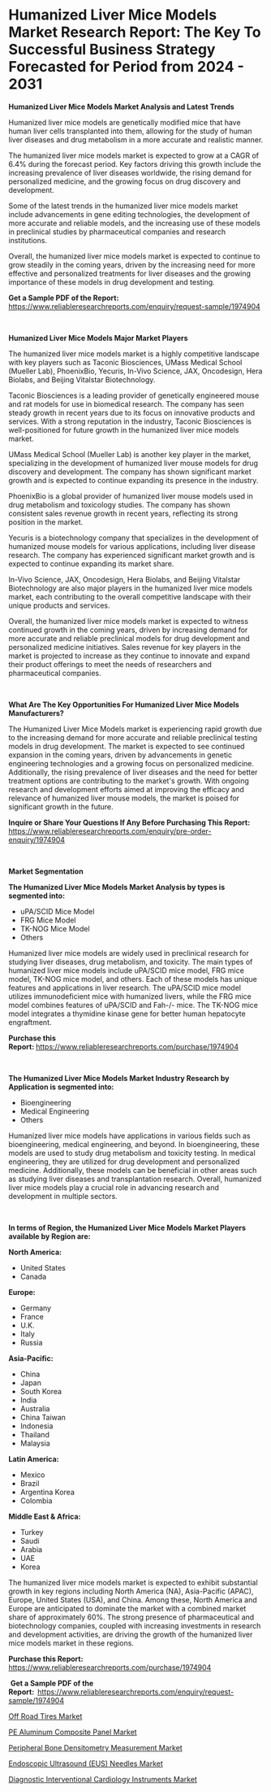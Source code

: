 <p><h1>Humanized Liver Mice Models Market Research Report: The Key To Successful Business Strategy Forecasted for Period from 2024 - 2031</h1></p><p><strong>Humanized Liver Mice Models Market Analysis and Latest Trends</strong></p>
<p><p>Humanized liver mice models are genetically modified mice that have human liver cells transplanted into them, allowing for the study of human liver diseases and drug metabolism in a more accurate and realistic manner. </p><p>The humanized liver mice models market is expected to grow at a CAGR of 6.4% during the forecast period. Key factors driving this growth include the increasing prevalence of liver diseases worldwide, the rising demand for personalized medicine, and the growing focus on drug discovery and development.</p><p>Some of the latest trends in the humanized liver mice models market include advancements in gene editing technologies, the development of more accurate and reliable models, and the increasing use of these models in preclinical studies by pharmaceutical companies and research institutions.</p><p>Overall, the humanized liver mice models market is expected to continue to grow steadily in the coming years, driven by the increasing need for more effective and personalized treatments for liver diseases and the growing importance of these models in drug development and testing.</p></p>
<p><strong>Get a Sample PDF of the Report:&nbsp;</strong> <a href="https://www.reliableresearchreports.com/enquiry/request-sample/1974904">https://www.reliableresearchreports.com/enquiry/request-sample/1974904</a></p>
<p>&nbsp;</p>
<p><strong>Humanized Liver Mice Models Major Market Players</strong></p>
<p><p>The humanized liver mice models market is a highly competitive landscape with key players such as Taconic Biosciences, UMass Medical School (Mueller Lab), PhoenixBio, Yecuris, In-Vivo Science, JAX, Oncodesign, Hera Biolabs, and Beijing Vitalstar Biotechnology.</p><p>Taconic Biosciences is a leading provider of genetically engineered mouse and rat models for use in biomedical research. The company has seen steady growth in recent years due to its focus on innovative products and services. With a strong reputation in the industry, Taconic Biosciences is well-positioned for future growth in the humanized liver mice models market.</p><p>UMass Medical School (Mueller Lab) is another key player in the market, specializing in the development of humanized liver mouse models for drug discovery and development. The company has shown significant market growth and is expected to continue expanding its presence in the industry.</p><p>PhoenixBio is a global provider of humanized liver mouse models used in drug metabolism and toxicology studies. The company has shown consistent sales revenue growth in recent years, reflecting its strong position in the market.</p><p>Yecuris is a biotechnology company that specializes in the development of humanized mouse models for various applications, including liver disease research. The company has experienced significant market growth and is expected to continue expanding its market share.</p><p>In-Vivo Science, JAX, Oncodesign, Hera Biolabs, and Beijing Vitalstar Biotechnology are also major players in the humanized liver mice models market, each contributing to the overall competitive landscape with their unique products and services.</p><p>Overall, the humanized liver mice models market is expected to witness continued growth in the coming years, driven by increasing demand for more accurate and reliable preclinical models for drug development and personalized medicine initiatives. Sales revenue for key players in the market is projected to increase as they continue to innovate and expand their product offerings to meet the needs of researchers and pharmaceutical companies.</p></p>
<p>&nbsp;</p>
<p><strong>What Are The Key Opportunities For Humanized Liver Mice Models Manufacturers?</strong></p>
<p><p>The Humanized Liver Mice Models market is experiencing rapid growth due to the increasing demand for more accurate and reliable preclinical testing models in drug development. The market is expected to see continued expansion in the coming years, driven by advancements in genetic engineering technologies and a growing focus on personalized medicine. Additionally, the rising prevalence of liver diseases and the need for better treatment options are contributing to the market's growth. With ongoing research and development efforts aimed at improving the efficacy and relevance of humanized liver mouse models, the market is poised for significant growth in the future.</p></p>
<p><strong>Inquire or Share Your Questions If Any Before Purchasing This Report:</strong> <a href="https://www.reliableresearchreports.com/enquiry/pre-order-enquiry/1974904">https://www.reliableresearchreports.com/enquiry/pre-order-enquiry/1974904</a></p>
<p>&nbsp;</p>
<p><strong>Market Segmentation</strong></p>
<p><strong>The Humanized Liver Mice Models Market Analysis by types is segmented into:</strong></p>
<p><ul><li>uPA/SCID Mice Model</li><li>FRG Mice Model</li><li>TK-NOG Mice Model</li><li>Others</li></ul></p>
<p><p>Humanized liver mice models are widely used in preclinical research for studying liver diseases, drug metabolism, and toxicity. The main types of humanized liver mice models include uPA/SCID mice model, FRG mice model, TK-NOG mice model, and others. Each of these models has unique features and applications in liver research. The uPA/SCID mice model utilizes immunodeficient mice with humanized livers, while the FRG mice model combines features of uPA/SCID and Fah-/- mice. The TK-NOG mice model integrates a thymidine kinase gene for better human hepatocyte engraftment.</p></p>
<p><strong>Purchase this Report:&nbsp;</strong><a href="https://www.reliableresearchreports.com/purchase/1974904">https://www.reliableresearchreports.com/purchase/1974904</a></p>
<p>&nbsp;</p>
<p><strong>The Humanized Liver Mice Models Market Industry Research by Application is segmented into:</strong></p>
<p><ul><li>Bioengineering</li><li>Medical Engineering</li><li>Others</li></ul></p>
<p><p>Humanized liver mice models have applications in various fields such as bioengineering, medical engineering, and beyond. In bioengineering, these models are used to study drug metabolism and toxicity testing. In medical engineering, they are utilized for drug development and personalized medicine. Additionally, these models can be beneficial in other areas such as studying liver diseases and transplantation research. Overall, humanized liver mice models play a crucial role in advancing research and development in multiple sectors.</p></p>
<p>&nbsp;</p>
<p><strong>In terms of Region, the Humanized Liver Mice Models Market Players available by Region are:</strong></p>
<p>
    <p> <strong> North America: </strong>
        <ul>
            <li>United States</li>
            <li>Canada</li>
        </ul>
        </p> 
    <p> <strong> Europe: </strong>
        <ul>
            <li>Germany</li>
            <li>France</li>
            <li>U.K.</li>
            <li>Italy</li>
            <li>Russia</li>
        </ul>
        </p> 
    <p> <strong> Asia-Pacific: </strong>
        <ul>
            <li>China</li>
            <li>Japan</li>
            <li>South Korea</li>
            <li>India</li>
            <li>Australia</li>
            <li>China Taiwan</li>
            <li>Indonesia</li>
            <li>Thailand</li>
            <li>Malaysia</li>
        </ul>
        </p> 
    <p> <strong> Latin America: </strong>
        <ul>
            <li>Mexico</li>
            <li>Brazil</li>
            <li>Argentina Korea</li>
            <li>Colombia</li>
        </ul>
        </p> 
    <p> <strong> Middle East & Africa: </strong>
        <ul>
            <li>Turkey</li>
            <li>Saudi</li>
            <li>Arabia</li>
            <li>UAE</li>
            <li>Korea</li>
        </ul>
    </p>
    </p>
<p><p>The humanized liver mice models market is expected to exhibit substantial growth in key regions including North America (NA), Asia-Pacific (APAC), Europe, United States (USA), and China. Among these, North America and Europe are anticipated to dominate the market with a combined market share of approximately 60%. The strong presence of pharmaceutical and biotechnology companies, coupled with increasing investments in research and development activities, are driving the growth of the humanized liver mice models market in these regions.</p></p>
<p><strong>Purchase this Report: </strong><a href="https://www.reliableresearchreports.com/purchase/1974904">https://www.reliableresearchreports.com/purchase/1974904</a></p>
<p>&nbsp;<strong>Get a Sample PDF of the Report:&nbsp;&nbsp;</strong><a href="https://www.reliableresearchreports.com/enquiry/request-sample/1974904">https://www.reliableresearchreports.com/enquiry/request-sample/1974904</a></p>
<p><strong></strong></p>
<p><p><a href="https://view.publitas.com/reportprime-1/global-off-road-tires-market-size-and-market-trends-insights-and-projections-from-2024-to-2031/">Off Road Tires Market</a></p><p><a href="https://view.publitas.com/reportprime-1/pe-aluminum-composite-panel-market-size-growing-and-forecasted-for-period-from-2024-2031-and-provides-complete-market-analysis-of-this-market/">PE Aluminum Composite Panel Market</a></p><p><a href="https://florentine-yuzu-f42.notion.site/Peripheral-Bone-Densitometry-Measurement-Market-Analysis-and-Market-Size-Global-Industry-Overview--d04bcc173c764cba8ab170436b22a777">Peripheral Bone Densitometry Measurement Market</a></p><p><a href="https://changeable-paste-463.notion.site/Endoscopic-Ultrasound-EUS-Needles-Market-Dynamics-2024-2031-Also-about-Its-Market-Trends-Project-3f24bf87fbd4498698244bf3dc9765b5">Endoscopic Ultrasound (EUS) Needles Market</a></p><p><a href="https://fuschia-pecorino-a6d.notion.site/Diagnostic-Interventional-Cardiology-Instruments-Market-Size-Growth-Outlook-from-2024-to-2031-proj-37ac22c92b0f4f00804bb79acb92e192">Diagnostic Interventional Cardiology Instruments Market</a></p></p>